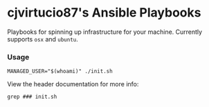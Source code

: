 # cjvirtucio87's Ansible Playbooks

Playbooks for spinning up infrastructure for your machine. Currently supports `osx` and `ubuntu`.

### Usage

`MANAGED_USER="$(whoami)" ./init.sh`

View the header documentation for more info:

`grep ### init.sh`

